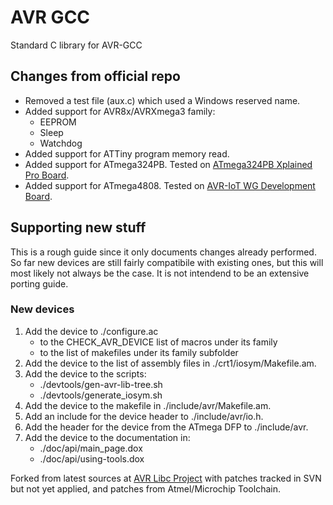 # AVR GCC
Standard C library for AVR-GCC

## Changes from official repo
- Removed a test file (aux.c) which used a Windows reserved name.
- Added support for AVR8x/AVRXmega3 family:
	- EEPROM
	- Sleep
	- Watchdog
- Added support for ATTiny program memory read.
- Added support for ATmega324PB. Tested on [ATmega324PB Xplained Pro Board](https://www.microchip.com/DevelopmentTools/ProductDetails/PartNO/ATMEGA324PB-XPRO).
- Added support for ATmega4808. Tested on [AVR-IoT WG Development Board](https://www.microchip.com/DevelopmentTools/ProductDetails/AC164160).

## Supporting new stuff
This is a rough guide since it only documents changes already performed. So far new devices are still fairly compatibile with existing ones, but this will most likely not always be the case. It is not intendend to be an extensive porting guide.

### New devices
1. Add the device to ./configure.ac
	- to the CHECK_AVR_DEVICE list of macros under its family
	- to the list of makefiles under its family subfolder
2. Add the device to the list of assembly files in ./crt1/iosym/Makefile.am.
3. Add the device to the scripts:
	- ./devtools/gen-avr-lib-tree.sh
	- ./devtools/generate_iosym.sh
4. Add the device to the makefile in ./include/avr/Makefile.am.
5. Add an include for the device header to ./include/avr/io.h.
6. Add the header for the device from the ATmega DFP to ./include/avr.
7. Add the device to the documentation in:
	- ./doc/api/main_page.dox
	- ./doc/api/using-tools.dox

Forked from latest sources at [AVR Libc Project](https://www.nongnu.org/avr-libc/) with patches tracked in SVN but not yet applied, and patches from Atmel/Microchip Toolchain.
